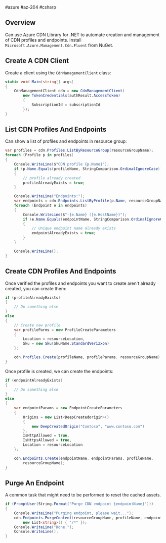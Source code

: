 #azure #az-204 #csharp 

## Overview
Can use Azure CDN Library for .NET to automate creation and management of CDN profiles and endpoints.
Install `Microsoft.Azure.Management.Cdn.Fluent` from NuGet.

## Create A CDN Client
Create a client using the `CdnManagementClient` class:
```csharp
static void Main(string[] args)
{
	CdnManagementClient cdn = new CdnManagementClient(
		new TokenCredentials(authResult.AccessToken)
		{
			SubscriptionId = subscriptionId
		});
}
```

## List CDN Profiles And Endpoints
Can show a list of profiles and endpoints in resource group:
```csharp
var profiles = cdn.Profiles.ListByResourceGroup(resourceGroupName);
foreach (Profile p in profiles)
{
	Console.WriteLine($"CDN profile {p.Name}");
	if (p.Name.Equals(profileName, StringComparison.OrdinalIgnoreCase))
	{
		// profile already created
		profileAlreadyExists = true;
	}

	Console.WriteLine("Endpoints:");
	var endpoints = cdn.Endpoints.ListByProfile(p.Name, resourceGroupName);
	foreach (Endpoint e in endpoints)
	{
		Console.WriteLine($"-{e.Name} ({e.HostName})");
		if (e.Name.Equals(endpointName, StringComparison.OrdinalIgnoreCase))
		{
			// Unique endpoint name already exists
			endpointAlreadyExists = true;
		}
	}

	Console.WriteLine();
}
```

## Create CDN Profiles And Endpoints
Once verified the profiles and endpoints you want to create aren't already created, you can create them:
```csharp
if (profileAlreadyExists)
{
	// Do something else
}
else
{
	// Create new profile
	var profileParms = new ProfileCreateParameters
	{
		Location = resourceLocation,
		Sku = new Sku(SkuName.StandardVerizxon)
	};

	cdn.Profiles.Create(profileName, profileParams, resourceGroupName);
}
```

Once profile is created, we can create the endpoints:
```csharp
if (endpointAlreadyExists)
{
	// Do something else
}
else
{
	var endpointParams = new EndpointCreateParameters
	{
		Origins = new List<DeepCreatedorigin>()
		{
			new DeepCreatedOrigin("Contoso", "www.contoso.com")
		},
		IsHttpAllowed = true,
		IsHttpsAllowed = true,
		Location = resourceLocation
	};

	cdn.Endpoints.Create(endpointName, endpointParams, profileName, 
		resourceGroupName);
}
```

## Purge An Endpoint
A common task that might need to be performed to reset the cached assets.
```csharp
if (PromptUser(String.Format("Purge CDN endpoint {endpointName}")))
{
	Console.WriteLine("Purging endpoint, please wait...");
	cdn.Endpoints.PurgeContent(resourceGroupName, profileName, endpointName, 
		new List<string>() { "/*" });
	Console.WriteLine("Done.");
	Console.WriteLine();
}
```
